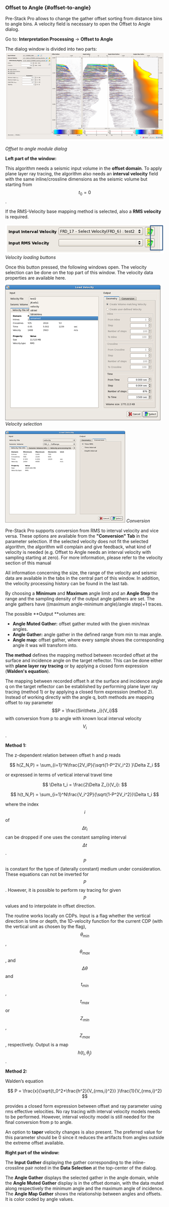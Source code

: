 ### Offset to Angle {#offset-to-angle}

Pre-Stack Pro allows to change the gather offset sorting from distance bins to angle bins. A velocity field is necessary to open the Offset to Angle dialog.

Go to: **Interpretation Processing** → **Offset to Angle**

The dialog window is divided into two parts:  
![](/assets/001_Interpretation.PNG)

_Offset to angle module dialog_

**Left part of the window:**

This algorithm needs a seismic input volume in the **offset domain**. To apply plane layer ray tracing, the algorithm also needs an **interval velocity** field with the same inline/crossline dimensions as the seismic volume but starting from $$t_0 = 0$$.

If the RMS-Velocity base mapping method is selected, also a **RMS velocity** is required.

![](/assets/002_Interpretation.png)  
_Velocity loading buttons_

Once this button pressed, the following windows open. The velocity selection can be done on the top part of this window. The velocity data properties are available here.

![](/assets/003_Interpretation.png)  
_Velocity selection_

![](/assets/004_Interpretation.png)
_Conversion_

Pre-Stack Pro supports conversion from RMS to interval velocity and vice versa. These options are available from the **"Conversion" Tab** in the parameter selection. If the selected velocity does not fit the selected algorithm, the algorithm will complain and give feedback, what kind of velocity is needed (e.g. Offset to Angle needs an interval velocity with sampling starting at zero). For more information, please refer to the velocity section of this manual

All information concerning the size, the range of the velocity and seismic data are available in the tabs in the central part of this window. In addition, the velocity processing history can be found in the last tab.

By choosing a **Minimum** and **Maximum** angle limit and an **Angle Step** the range and the sampling density of the output angle gathers are set. The angle gathers have ((maximum angle-minimum angle)/angle step)+1 traces.  

The possible **Output **volumes are:

* **Angle Muted Gather:** offset gather muted with the given min/max angles.
* **Angle Gather:** angle gather in the defined range from min to max angle.
* **Angle map:** offset gather, where every sample shows the corresponding angle it was will transform into.


**The method** defines the mapping method between recorded offset at the surface and incidence angle on the target reflector. This can be done either with **plane layer ray tracing** or by applying a closed form expression (**Walden's equation**). 

The mapping between recorded offset h at the surface and incidence angle q on the target reflector can be established by performing plane layer ray tracing (method 1) or by applying a closed form expression (method 2). Instead of working directly with the angle q, both methods are mapping offset to ray parameter $$P = \frac{Sin\theta _i}{V_i}$$ with conversion from p to angle with known local interval velocity $$V_i$$. 

**Method 1:**

The z-dependent relation between offset h and p reads


$$
h(Z_N,P) = \sum_{i=1}^N\frac{2V_iP}{\sqrt{1-P^2V_i^2}  }\Delta Z_i
$$



or expressed in terms of vertical interval travel time 


$$
\Delta t_i = \frac{2\Delta Z_i}{V_i}:
$$



$$
h(t_N,P) = \sum_{i=1}^N\frac{V_i^2P}{\sqrt{1-P^2V_i^2}}\Delta t_i
$$



where the index $$i$$ of $$\Delta t_i$$ can be dropped if one uses the constant sampling interval $$\Delta t$$ . $$P$$ is constant for the type of (laterally constant) medium under consideration. These equations can not be inverted for $$P$$. However, it is possible to perform ray tracing for given $$P$$ values and to interpolate in offset direction. 

The routine works locally on CDPs. Input is a flag whether the vertical direction is time or depth, the 1D-velocity function for the current CDP (with the vertical unit as chosen by the flag), $$\theta_{min}$$  , $$\theta_{max}$$ , and  $$\Delta \theta$$ and $$t_{min}$$ , $$t_{max}$$  or $$Z_{min}$$ , $$Z_{max}$$ , respectively. Output is a map $$h(t_i,\theta_j)$$.

**Method 2:**

Walden’s equation


$$
P = \frac{x}{\sqrt{t_0^2+\frac{h^2}{V_{rms,i}^2}} }\frac{1}{V_{rms,i}^2}
$$



provides a closed form expression between offset and ray parameter using rms effective velocities. No ray tracing with interval velocity models needs to be performed. However, interval velocity model is still needed for the final conversion from p to angle. 

An option to **taper** velocity changes is also present.  The preferred value for this parameter should be 0 since it reduces the artifacts from angles outside the extreme offset available. 

**Right part of the window:**

The **Input Gather** displaying the gather corresponding to the inline- crossline pair noted in the **Data Selection** at the top-center of the dialog.

The **Angle Gather** displays the selected gather in the angle domain, while the **Angle Muted Gather** display is in the offset domain, with the data muted along respectively the minimum angle and the maximum angle of incidence. The **Angle Map Gather** shows the relationship between angles and offsets. It is color coded by angle values.

